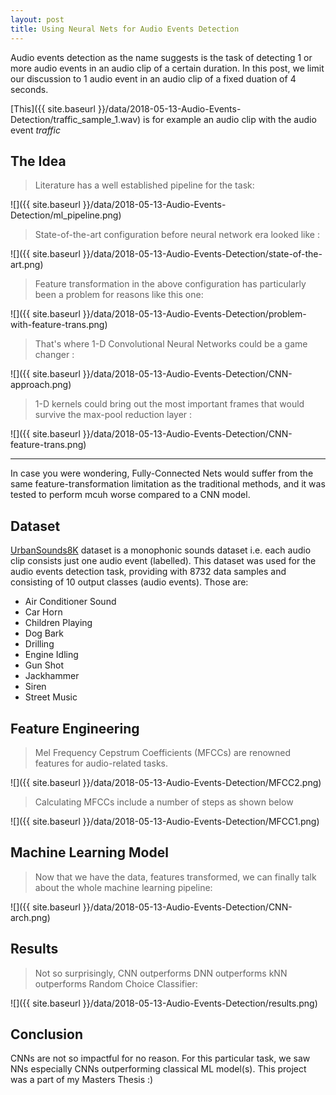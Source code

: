 ```yaml
---
layout: post
title: Using Neural Nets for Audio Events Detection
---
```


Audio events detection as the name suggests is the task of detecting 1 or more audio events in an audio clip of a 
certain duration. In this post, we limit our discussion to 1 audio event in an audio clip of a fixed duation of 4 seconds.  

[This]({{ site.baseurl }}/data/2018-05-13-Audio-Events-Detection/traffic_sample_1.wav) is for example an audio clip with the audio event _traffic_  

## The Idea

> Literature has a well established pipeline for the task:   

![]({{ site.baseurl }}/data/2018-05-13-Audio-Events-Detection/ml_pipeline.png)

> State-of-the-art configuration before neural network era looked like :  

![]({{ site.baseurl }}/data/2018-05-13-Audio-Events-Detection/state-of-the-art.png)

> Feature transformation in the above configuration has particularly been a problem for reasons like this one:  

![]({{ site.baseurl }}/data/2018-05-13-Audio-Events-Detection/problem-with-feature-trans.png)

> That's where 1-D Convolutional Neural Networks could be a game changer :   

![]({{ site.baseurl }}/data/2018-05-13-Audio-Events-Detection/CNN-approach.png)

> 1-D kernels could bring out the most important frames that would survive the max-pool reduction layer :  

![]({{ site.baseurl }}/data/2018-05-13-Audio-Events-Detection/CNN-feature-trans.png)  

----
In case you were wondering, Fully-Connected Nets would suffer from the same feature-transformation limitation as the traditional methods, and it was tested to perform mcuh worse compared to a CNN model.


## Dataset
[UrbanSounds8K](https://serv.cusp.nyu.edu/projects/urbansounddataset/urbansound8k.html) dataset is a monophonic sounds dataset i.e. each audio clip consists just one audio event (labelled). This dataset was used for the audio events detection task, providing with 8732 data samples and consisting of 10 output classes (audio events). Those are:  

* Air Conditioner Sound
* Car Horn
* Children Playing
* Dog Bark
* Drilling
* Engine Idling
* Gun Shot
* Jackhammer
* Siren
* Street Music  


## Feature Engineering
> Mel Frequency Cepstrum Coefficients (MFCCs) are renowned features for audio-related tasks.    

![]({{ site.baseurl }}/data/2018-05-13-Audio-Events-Detection/MFCC2.png)

> Calculating MFCCs include a number of steps as shown below   

![]({{ site.baseurl }}/data/2018-05-13-Audio-Events-Detection/MFCC1.png)

## Machine Learning Model
> Now that we have the data, features transformed, we can finally talk about the whole machine learning pipeline:   

![]({{ site.baseurl }}/data/2018-05-13-Audio-Events-Detection/CNN-arch.png)

## Results
> Not so surprisingly, CNN outperforms DNN outperforms kNN outperforms Random Choice Classifier:   

![]({{ site.baseurl }}/data/2018-05-13-Audio-Events-Detection/results.png)

## Conclusion
CNNs are not so impactful for no reason. For this particular task, we saw NNs especially CNNs outperforming classical ML model(s). This project was a part of my Masters Thesis :)
